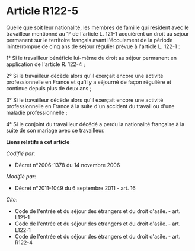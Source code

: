# Article R122-5

Quelle que soit leur nationalité, les membres de famille qui résident avec le travailleur mentionné au 1° de l'article L.
121-1 acquièrent un droit au séjour permanent sur le territoire français avant l'écoulement de la période ininterrompue de
cinq ans de séjour régulier prévue à l'article L. 122-1 : 

1° Si le travailleur bénéficie lui-même du droit au séjour permanent en application de l'article R. 122-4 ; 

2° Si le travailleur décède alors qu'il exerçait encore une activité professionnelle en France et qu'il y a séjourné de façon
régulière et continue depuis plus de deux ans ; 

3° Si le travailleur décède alors qu'il exerçait encore une activité professionnelle en France à la suite d'un accident du
travail ou d'une maladie professionnelle ; 

4° Si le conjoint du travailleur décédé a perdu la nationalité française à la suite de son mariage avec ce travailleur.

**Liens relatifs à cet article**

_Codifié par_:

  - Décret n°2006-1378 du 14 novembre 2006

_Modifié par_:

  - Décret n°2011-1049 du 6 septembre 2011 - art. 16

_Cite_:

  - Code de l'entrée et du séjour des étrangers et du droit d'asile. - art. L121-1
  - Code de l'entrée et du séjour des étrangers et du droit d'asile. - art. L122-1
  - Code de l'entrée et du séjour des étrangers et du droit d'asile. - art. R122-4
